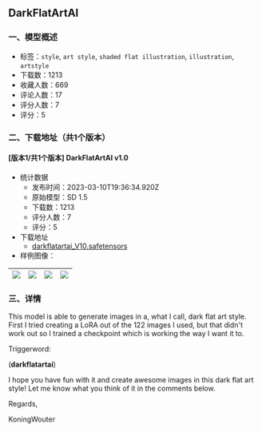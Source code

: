 ## DarkFlatArtAI
### 一、模型概述

- 标签：`style`, `art style`, `shaded flat illustration`, `illustration`, `artstyle`
- 下载数：1213
- 收藏人数：669
- 评论人数：17
- 评分人数：7
- 评分：5

### 二、下载地址（共1个版本）

#### [版本1/共1个版本] DarkFlatArtAI v1.0

- 统计数据
  - 发布时间：2023-03-10T19:36:34.920Z
  - 原始模型：SD 1.5
  - 下载数：1213
  - 评分人数：7
  - 评分：5
- 下载地址
  - [darkflatartai_V10.safetensors](https://civitai.com/api/download/models/20510)
- 样例图像：

| <img src="https://image.civitai.com/xG1nkqKTMzGDvpLrqFT7WA/0024d129-9021-4b86-9d87-d768a08f0e00/width=450/217001.jpeg" /> | <img src="https://image.civitai.com/xG1nkqKTMzGDvpLrqFT7WA/6dc83ba8-b98a-446f-c44c-a2fe5e4bb100/width=450/217012.jpeg" /> | <img src="https://image.civitai.com/xG1nkqKTMzGDvpLrqFT7WA/c7987930-4e72-4742-761c-470502e83600/width=450/217011.jpeg" /> | <img src="https://image.civitai.com/xG1nkqKTMzGDvpLrqFT7WA/c8499926-21dc-4843-0900-d21e63ed4300/width=450/217010.jpeg" /> |
| ---- | ---- | ---- | ---- |


### 三、详情
<p>This model is able to generate images in a, what I call, dark flat art style. First I tried creating a LoRA out of the 122 images I used, but that didn't work out so I trained a checkpoint which is working the way I want it to.</p><p></p><p>Triggerword:</p><p>(<strong>darkflatartai</strong>)</p><p></p><p>I hope you have fun with it and create awesome images in this dark flat art style! Let me know what you think of it in the comments below.</p><p></p><p>Regards,</p><p>KoningWouter</p>
